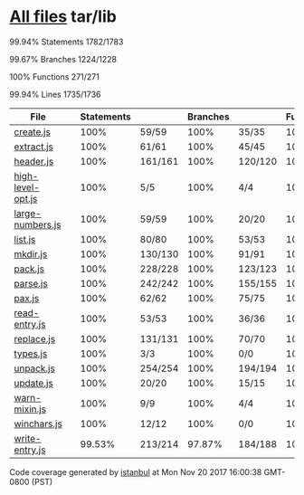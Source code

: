[All files](../../index.html) tar/lib
=====================================

<span class="strong">99.94% </span> <span class="quiet">Statements</span> <span class="fraction">1782/1783</span>

<span class="strong">99.67% </span> <span class="quiet">Branches</span> <span class="fraction">1224/1228</span>

<span class="strong">100% </span> <span class="quiet">Functions</span> <span class="fraction">271/271</span>

<span class="strong">99.94% </span> <span class="quiet">Lines</span> <span class="fraction">1735/1736</span>

<table style="width:100%;"><colgroup><col style="width: 10%" /><col style="width: 10%" /><col style="width: 10%" /><col style="width: 10%" /><col style="width: 10%" /><col style="width: 10%" /><col style="width: 10%" /><col style="width: 10%" /><col style="width: 10%" /><col style="width: 10%" /></colgroup><thead><tr class="header"><th>File</th><th></th><th>Statements</th><th></th><th>Branches</th><th></th><th>Functions</th><th></th><th>Lines</th><th></th></tr></thead><tbody><tr class="odd"><td><a href="create.js.html">create.js</a></td><td><div class="chart"><div class="cover-fill cover-full" style="width: 100%;"></div><div class="cover-empty" style="width:0%;"></div></div></td><td>100%</td><td>59/59</td><td>100%</td><td>35/35</td><td>100%</td><td>12/12</td><td>100%</td><td>59/59</td></tr><tr class="even"><td><a href="extract.js.html">extract.js</a></td><td><div class="chart"><div class="cover-fill cover-full" style="width: 100%;"></div><div class="cover-empty" style="width:0%;"></div></div></td><td>100%</td><td>61/61</td><td>100%</td><td>45/45</td><td>100%</td><td>12/12</td><td>100%</td><td>60/60</td></tr><tr class="odd"><td><a href="header.js.html">header.js</a></td><td><div class="chart"><div class="cover-fill cover-full" style="width: 100%;"></div><div class="cover-empty" style="width:0%;"></div></div></td><td>100%</td><td>161/161</td><td>100%</td><td>120/120</td><td>100%</td><td>20/20</td><td>100%</td><td>159/159</td></tr><tr class="even"><td><a href="high-level-opt.js.html">high-level-opt.js</a></td><td><div class="chart"><div class="cover-fill cover-full" style="width: 100%;"></div><div class="cover-empty" style="width:0%;"></div></div></td><td>100%</td><td>5/5</td><td>100%</td><td>4/4</td><td>100%</td><td>3/3</td><td>100%</td><td>3/3</td></tr><tr class="odd"><td><a href="large-numbers.js.html">large-numbers.js</a></td><td><div class="chart"><div class="cover-fill cover-full" style="width: 100%;"></div><div class="cover-empty" style="width:0%;"></div></div></td><td>100%</td><td>59/59</td><td>100%</td><td>20/20</td><td>100%</td><td>8/8</td><td>100%</td><td>57/57</td></tr><tr class="even"><td><a href="list.js.html">list.js</a></td><td><div class="chart"><div class="cover-fill cover-full" style="width: 100%;"></div><div class="cover-empty" style="width:0%;"></div></div></td><td>100%</td><td>80/80</td><td>100%</td><td>53/53</td><td>100%</td><td>14/14</td><td>100%</td><td>77/77</td></tr><tr class="odd"><td><a href="mkdir.js.html">mkdir.js</a></td><td><div class="chart"><div class="cover-fill cover-full" style="width: 100%;"></div><div class="cover-empty" style="width:0%;"></div></div></td><td>100%</td><td>130/130</td><td>100%</td><td>91/91</td><td>100%</td><td>15/15</td><td>100%</td><td>128/128</td></tr><tr class="even"><td><a href="pack.js.html">pack.js</a></td><td><div class="chart"><div class="cover-fill cover-full" style="width: 100%;"></div><div class="cover-empty" style="width:0%;"></div></div></td><td>100%</td><td>228/228</td><td>100%</td><td>123/123</td><td>100%</td><td>44/44</td><td>100%</td><td>222/222</td></tr><tr class="odd"><td><a href="parse.js.html">parse.js</a></td><td><div class="chart"><div class="cover-fill cover-full" style="width: 100%;"></div><div class="cover-empty" style="width:0%;"></div></div></td><td>100%</td><td>242/242</td><td>100%</td><td>155/155</td><td>100%</td><td>24/24</td><td>100%</td><td>236/236</td></tr><tr class="even"><td><a href="pax.js.html">pax.js</a></td><td><div class="chart"><div class="cover-fill cover-full" style="width: 100%;"></div><div class="cover-empty" style="width:0%;"></div></div></td><td>100%</td><td>62/62</td><td>100%</td><td>75/75</td><td>100%</td><td>9/9</td><td>100%</td><td>60/60</td></tr><tr class="odd"><td><a href="read-entry.js.html">read-entry.js</a></td><td><div class="chart"><div class="cover-fill cover-full" style="width: 100%;"></div><div class="cover-empty" style="width:0%;"></div></div></td><td>100%</td><td>53/53</td><td>100%</td><td>36/36</td><td>100%</td><td>3/3</td><td>100%</td><td>51/51</td></tr><tr class="even"><td><a href="replace.js.html">replace.js</a></td><td><div class="chart"><div class="cover-fill cover-full" style="width: 100%;"></div><div class="cover-empty" style="width:0%;"></div></div></td><td>100%</td><td>131/131</td><td>100%</td><td>70/70</td><td>100%</td><td>18/18</td><td>100%</td><td>128/128</td></tr><tr class="odd"><td><a href="types.js.html">types.js</a></td><td><div class="chart"><div class="cover-fill cover-full" style="width: 100%;"></div><div class="cover-empty" style="width:0%;"></div></div></td><td>100%</td><td>3/3</td><td>100%</td><td>0/0</td><td>100%</td><td>1/1</td><td>100%</td><td>2/2</td></tr><tr class="even"><td><a href="unpack.js.html">unpack.js</a></td><td><div class="chart"><div class="cover-fill cover-full" style="width: 100%;"></div><div class="cover-empty" style="width:0%;"></div></div></td><td>100%</td><td>254/254</td><td>100%</td><td>194/194</td><td>100%</td><td>44/44</td><td>100%</td><td>247/247</td></tr><tr class="odd"><td><a href="update.js.html">update.js</a></td><td><div class="chart"><div class="cover-fill cover-full" style="width: 100%;"></div><div class="cover-empty" style="width:0%;"></div></div></td><td>100%</td><td>20/20</td><td>100%</td><td>15/15</td><td>100%</td><td>4/4</td><td>100%</td><td>20/20</td></tr><tr class="even"><td><a href="warn-mixin.js.html">warn-mixin.js</a></td><td><div class="chart"><div class="cover-fill cover-full" style="width: 100%;"></div><div class="cover-empty" style="width:0%;"></div></div></td><td>100%</td><td>9/9</td><td>100%</td><td>4/4</td><td>100%</td><td>2/2</td><td>100%</td><td>8/8</td></tr><tr class="odd"><td><a href="winchars.js.html">winchars.js</a></td><td><div class="chart"><div class="cover-fill cover-full" style="width: 100%;"></div><div class="cover-empty" style="width:0%;"></div></div></td><td>100%</td><td>12/12</td><td>100%</td><td>0/0</td><td>100%</td><td>7/7</td><td>100%</td><td>8/8</td></tr><tr class="even"><td><a href="write-entry.js.html">write-entry.js</a></td><td><div class="chart"><div class="cover-fill" style="width: 99%;"></div><div class="cover-empty" style="width:1%;"></div></div></td><td>99.53%</td><td>213/214</td><td>97.87%</td><td>184/188</td><td>100%</td><td>31/31</td><td>99.53%</td><td>210/211</td></tr></tbody></table>

Code coverage generated by [istanbul](https://istanbul.js.org/) at Mon Nov 20 2017 16:00:38 GMT-0800 (PST)
